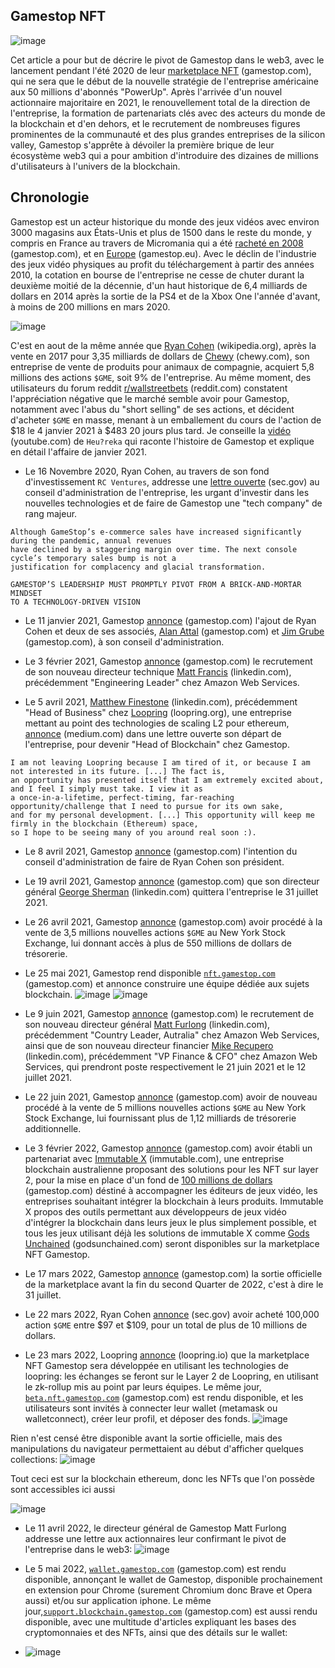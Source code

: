 ## Gamestop NFT
![image](https://miro.medium.com/max/1400/1*pFgkZ2x4VC1dlLxwHGo0Xw.png)

Cet article a pour but de décrire le pivot de Gamestop dans le web3, avec le lancement pendant l'été 2020 de leur [marketplace NFT](https://nft.gamestop.com/) (gamestop.com), 
qui ne sera que le début de la nouvelle stratégie de l'entreprise américaine aux 50 millions d'abonnés "PowerUp".
Après l'arrivée d'un nouvel actionnaire majoritaire en 2021, le renouvellement total de la direction de l'entreprise, 
la formation de partenariats clés avec des acteurs du monde de la blockchain et d'en dehors, et le recrutement 
de nombreuses figures prominentes de la communauté et des plus grandes entreprises de la silicon valley, 
Gamestop s'apprête à dévoiler la première brique de leur écosystème web3 qui a pour ambition d'introduire des dizaines 
de millions d'utilisateurs à l'univers de la blockchain.


## Chronologie

Gamestop est un acteur historique du monde des jeux vidéos avec environ 3000 magasins aux États-Unis et plus de 1500 dans
le reste du monde, y compris en France au travers de Micromania qui a été [racheté en 2008](https://news.gamestop.com/news-releases/news-release-details/gamestop-acquires-micromania-frances-leading-video-game-retailer) (gamestop.com),
et en [Europe](https://www.gamestop.eu/) (gamestop.eu). Avec le déclin de l'industrie des jeux vidéo physiques au profit
du téléchargement à partir des années 2010, la cotation en bourse de l'entreprise ne cesse de chuter durant la deuxième
moitié de la décennie, d'un haut historique de 6,4 milliards de dollars en 2014 après la sortie de la PS4 et de la 
Xbox One l'année d'avant, à moins de 200 millions en mars 2020.

![image](https://user-images.githubusercontent.com/105051534/167128840-6529b567-f9fa-42d9-9938-10f4e135650b.png)

C'est en aout de la même année que [Ryan Cohen](https://en.wikipedia.org/wiki/Ryan_Cohen) (wikipedia.org), après 
la vente en 2017 pour 3,35 milliards de dollars de [Chewy](https://www.chewy.com/) (chewy.com), son entreprise de vente de
produits pour animaux de compagnie, acquiert 5,8 millions des actions `$GME`, soit 9% de l'entreprise. Au même moment, 
des utilisateurs du forum reddit [r/wallstreetbets](https://www.reddit.com/r/wallstreetbets/) (reddit.com) constatent
l'appréciation négative que le marché semble avoir pour Gamestop, notamment avec l'abus du "short selling" de ses
actions, et décident d'acheter `$GME` en masse, menant à un emballement du cours de l'action de $18 le 4 janvier 2021 à
$483 20 jours plus tard. Je conseille la [vidéo](http://www.youtube.com/watch?v=EGs5kYYw6d8) (youtube.com) 
de `Heu?reka` qui raconte l'histoire de Gamestop et explique en détail l'affaire de janvier 2021. 

- Le 16 Novembre 2020, Ryan Cohen, au travers de son fond d'investissement `RC Ventures`, addresse une [lettre ouverte](https://www.sec.gov/Archives/edgar/data/1326380/000101359420000821/rc13da3-111620.pdf) (sec.gov)
au conseil d'administration de l'entreprise, les urgant d'investir dans les nouvelles technologies et de faire de 
Gamestop une "tech company" de rang majeur. 

```
Although GameStop’s e-commerce sales have increased significantly during the pandemic, annual revenues
have declined by a staggering margin over time. The next console cycle’s temporary sales bump is not a
justification for complacency and glacial transformation.

GAMESTOP’S LEADERSHIP MUST PROMPTLY PIVOT FROM A BRICK-AND-MORTAR MINDSET
TO A TECHNOLOGY-DRIVEN VISION
```

- Le 11 janvier 2021, Gamestop [annonce](https://news.gamestop.com/news-releases/news-release-details/gamestop-announces-additional-board-refreshment-accelerate) (gamestop.com)
l'ajout de Ryan Cohen et deux de ses associés, [Alan Attal](https://investor.gamestop.com/board-member/alan-attal) (gamestop.com)
et [Jim Grube](https://investor.gamestop.com/board-member/jim-grube) (gamestop.com), à son conseil d'administration.

- Le 3 février 2021, Gamestop [annonce](https://news.gamestop.com/news-releases/news-release-details/gamestop-appoints-chief-technology-officer) (gamestop.com)
le recrutement de son nouveau directeur technique [Matt Francis](https://www.linkedin.com/in/mattfrancis/) (linkedin.com),
précédemment "Engineering Leader" chez Amazon Web Services.

- Le 5 avril 2021, [Matthew Finestone](https://www.linkedin.com/in/matthew-finestone-7bb8ba51) (linkedin.com), précédemment
"Head of Business" chez [Loopring](https://loopring.org/#/) (loopring.org), une entreprise mettant au point des technologies 
de scaling L2 pour ethereum, [annonce](https://matthewfinestone.medium.com/thank-you-loopring-16993766c200) (medium.com) 
dans une lettre ouverte son départ de l'entreprise, pour devenir "Head of Blockchain" chez Gamestop.

```
I am not leaving Loopring because I am tired of it, or because I am not interested in its future. [...] The fact is, 
an opportunity has presented itself that I am extremely excited about, and I feel I simply must take. I view it as 
a once-in-a-lifetime, perfect-timing, far-reaching opportunity/challenge that I need to pursue for its own sake, 
and for my personal development. [...] This opportunity will keep me firmly in the blockchain (Ethereum) space,
so I hope to be seeing many of you around real soon :).
```

- Le 8 avril 2021, Gamestop [annonce](https://news.gamestop.com/news-releases/news-release-details/gamestop-announces-slate-director-candidates-2021-annual-meeting) (gamestop.com)
l'intention du conseil d'administration de faire de Ryan Cohen son président.

- Le 19 avril 2021, Gamestop [annonce](https://news.gamestop.com/news-releases/news-release-details/gamestop-announces-chief-executive-officer-succession-plan) (gamestop.com)
que son directeur général [George Sherman](https://www.linkedin.com/in/georgesherman/) (linkedin.com) quittera l'entreprise le 31 juillet 2021.

- Le 26 avril 2021, Gamestop [annonce](https://news.gamestop.com/news-releases/news-release-details/gamestop-completes-market-equity-offering-program) (gamestop.com)
avoir procédé à la vente de 3,5 millions nouvelles actions `$GME` au New York Stock Exchange, lui donnant accès à plus de
550 millions de dollars de trésorerie.

- Le 25 mai 2021, Gamestop rend disponible [`nft.gamestop.com`](https://nft.gamestop.com/) (gamestop.com) et annonce
construire une équipe dédiée aux sujets blockchain.
![image](https://gmedd.com/wp-content/uploads/2021/05/gmenfts.png) ![image](https://gmedd.com/wp-content/uploads/2021/05/GMEnfts1-1.png)

- Le 9 juin 2021, Gamestop [annonce](https://news.gamestop.com/news-releases/news-release-details/gamestop-announces-appointments-chief-executive-officer-and) (gamestop.com)
le recrutement de son nouveau directeur général [Matt Furlong](https://www.linkedin.com/in/matt-furlong-/) (linkedin.com),
précédemment "Country Leader, Autralia" chez Amazon Web Services, ainsi que de son nouveau directeur financier 
[Mike Recupero](https://www.linkedin.com/in/mike-recupero-580741/) (linkedin.com), précédemment "VP Finance & CFO" chez
Amazon Web Services, qui prendront poste respectivement le 21 juin 2021 et le 12 juillet 2021.

- Le 22 juin 2021, Gamestop [annonce](https://news.gamestop.com/news-releases/news-release-details/gamestop-completes-market-equity-offering-program-0) (gamestop.com)
avoir de nouveau procédé à la vente de 5 millions nouvelles actions `$GME` au New York Stock Exchange, lui fournissant plus de
1,12 milliards de trésorerie additionnelle.

- Le 3 février 2022, Gamestop [annonce](https://news.gamestop.com/news-releases/news-release-details/gamestop-forms-partnership-immutable-x) (gamestop.com)
avoir établi un partenariat avec [Immutable X](https://www.immutable.com/) (immutable.com), une entreprise blockchain 
australienne proposant des solutions pour les NFT sur layer 2, pour la mise en place d'un fond de [100 millions de dollars](https://imxgrant.nft.gamestop.com/) (gamestop.com) déstiné à accompagner les éditeurs de jeux vidéo,
les entreprises souhaitant intégrer la blockchain à leurs produits. Immutable X propos des outils permettant aux 
développeurs de jeux vidéo d'intégrer la blockchain dans leurs jeux le plus simplement possible, et tous
les jeux utilisant déjà les solutions de immutable X comme [Gods Unchained](https://godsunchained.com/) (godsunchained.com)
seront disponibles sur la marketplace NFT Gamestop.

- Le 17 mars 2022, Gamestop [annonce](https://news.gamestop.com/news-releases/news-release-details/gamestop-reports-fourth-quarter-and-fiscal-year-2021-results) (gamestop.com)
la sortie officielle de la marketplace avant la fin du second Quarter de 2022, c'est à dire le 31 juillet.

- Le 22 mars 2022, Ryan Cohen [annonce](https://www.sec.gov/Archives/edgar/data/0001822844/000092189522000946/sc13da612128005_03222022.htm) (sec.gov)
avoir acheté 100,000 action `$GME` entre $97 et $109, pour un total de plus de 10 millions de dollars.

- Le 23 mars 2022, Loopring [annonce](https://medium.loopring.io/gamestop-nft-marketplace-powered-by-loopring-l2-6cdb9289d937) (loopring.io)
que la marketplace NFT Gamestop sera développée en utilisant les technologies de loopring: les échanges se feront sur 
le Layer 2 de Loopring, en utilisant le zk-rollup mis au point par leurs équipes. Le même jour, [`beta.nft.gamestop.com`](https://beta.nft.gamestop.com/) (gamestop.com)
est rendu disponible, et les utilisateurs sont invités à connecter leur wallet (metamask ou walletconnect), 
créer leur profil, et déposer des fonds.
![image](https://gmedd.com/wp-content/uploads/2022/03/gamestopnftprofile-1536x578.png)


Rien n'est censé être disponible avant la sortie officielle, mais des manipulations du navigateur permettaient au 
début d'afficher quelques collections:
![image](https://gmedd.com/wp-content/uploads/2022/03/gmenftmarketplaceexplore-2048x1954.png)


Tout ceci est sur la blockchain ethereum, donc les NFTs que l'on possède sont accessibles ici aussi

![image](https://user-images.githubusercontent.com/105051534/167162783-744283ee-e0ec-4ff5-bec2-b01004aa6e56.png)

- Le 11 avril 2022, le directeur général de Gamestop Matt Furlong addresse une lettre aux actionnaires leur confirmant le 
pivot de l'entreprise dans le web3:
![image](https://gmedd.com/wp-content/uploads/2022/04/2022letterfromfurlong-1536x1094.png)

- Le 5 mai 2022, [`wallet.gamestop.com`](https://wallet.gamestop.com/) (gamestop.com) est rendu disponible, annonçant le
wallet de Gamestop, disponible prochainement en extension pour Chrome (surement Chromium donc Brave et Opera aussi) 
et/ou sur application iphone. Le même jour,[`support.blockchain.gamestop.com`](https://support.blockchain.gamestop.com/hc/en-us) (gamestop.com)
est aussi rendu disponible, avec une multitude d'articles expliquant les bases des cryptomonnaies et des NFTs, ainsi que des
détails sur le wallet: 
- ![image](https://support.blockchain.gamestop.com/hc/article_attachments/5558780066579/send_on_l1.gif)
